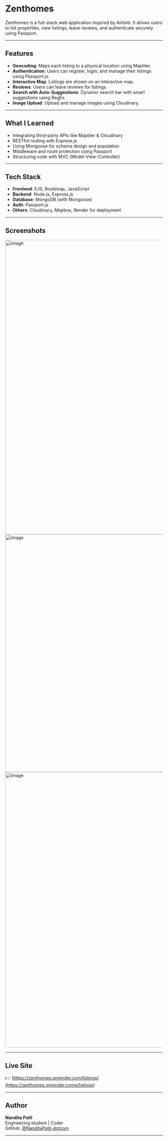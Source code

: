 #  Zenthomes

Zenthomes is a full-stack web application inspired by Airbnb. It allows users to list properties, view listings, leave reviews, and authenticate securely using Passport.

---

##  Features

-  **Geocoding**: Maps each listing to a physical location using Maptiler.
-  **Authentication**: Users can register, login, and manage their listings using Passport.js.
-  **Interactive Map**: Listings are shown on an interactive map.
-  **Reviews**: Users can leave reviews for listings.
-  **Search with Auto-Suggestions**: Dynamic search bar with smart suggestions using RegEx.
-  **Image Upload**: Upload and manage images using Cloudinary.

---

##  What I Learned

- Integrating third-party APIs like Maptiler & Cloudinary
- RESTful routing with Express.js
- Using Mongoose for schema design and population
- Middleware and route protection using Passport
- Structuring code with MVC (Model-View-Controller)

---

##  Tech Stack

- **Frontend**: EJS, Bootstrap, JavaScript
- **Backend**: Node.js, Express.js
- **Database**: MongoDB (with Mongoose)
- **Auth**: Passport.js
- **Others**: Cloudinary, Mapbox, Render for deployment

---

##  Screenshots

<img width="1857" height="942" alt="image" src="https://github.com/user-attachments/assets/6c61d41a-cf5a-4423-95ae-372b7f60aebf" />
<img width="940" height="761" alt="image" src="https://github.com/user-attachments/assets/e1f4744c-41f0-40b6-982a-7c6f61d47ee3" />
<img width="833" height="882" alt="image" src="https://github.com/user-attachments/assets/b174839c-a970-4075-9f1c-61b12d88fa9f" />




---

##  Live Site

👉 [https://zenthomes.onrender.com/listings](https://zenthomes.onrender.come/listings)

---

##  Author

**Nandita Patil**  
Engineering student | Coder  
GitHub: [@NanditaPatil-dotcom](https://github.com/NanditaPatil-dotcom)

---


